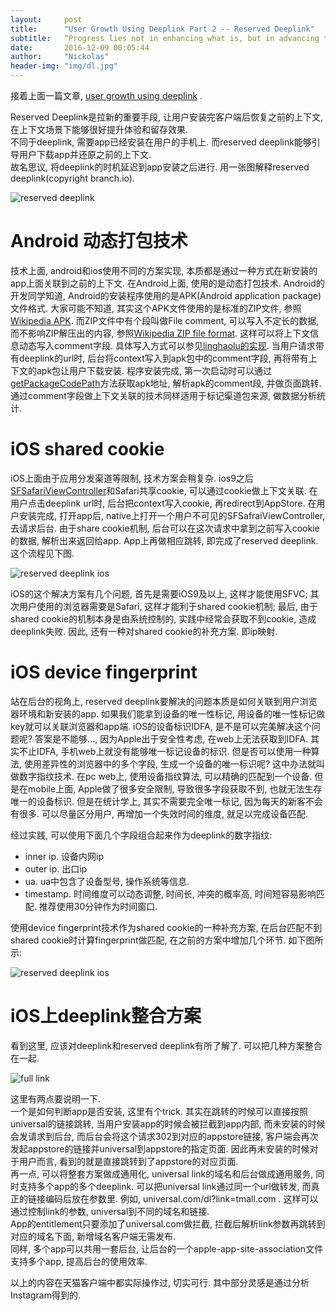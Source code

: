 ```yaml
---
layout:     post
title:      "User Growth Using Deeplink Part 2 -- Reserved Deeplink"
subtitle:   “Progress lies not in enhancing what is, but in advancing toward what will be.”
date:       2016-12-09 00:05:44
author:     "Nickolas"
header-img: "img/dl.jpg"
---
```


接着上面一篇文章, [user growth using deeplink](http://nickolashu.github.io/2016/08/30/deeplink-universal-link/) .

Reserved Deeplink是拉新的重要手段, 让用户安装完客户端后恢复之前的上下文, 在上下文场景下能够很好提升体验和留存效果.      
不同于deeplink, 需要app已经安装在用户的手机上. 而reserved deeplink能够引导用户下载app并还原之前的上下文.  
故名思议, 将deeplink的时机延迟到app安装之后进行. 用一张图解释reserved deeplink(copyright branch.io).  

![reserved deeplink](http://nickolashu.github.io/img/deeplink.jpg)

# Android 动态打包技术

技术上面, android和ios使用不同的方案实现, 本质都是通过一种方式在新安装的app上面关联到之前的上下文. 在Android上面, 使用的是动态打包技术.
Android的开发同学知道, Android的安装程序使用的是APK(Android application package)文件格式. 大家可能不知道, 其实这个APK文件使用的是标准的ZIP文件, 参照[Wikipedia APK](https://en.wikipedia.org/wiki/Android_application_package).
而ZIP文件中有个段叫做File comment, 可以写入不定长的数据, 而不影响ZIP解压出的内容, 参照[Wikipedia ZIP file format](https://en.wikipedia.org/wiki/Zip_(file_format)). 这样可以将上下文信息动态写入comment字段. 具体写入方式可以参见[linghaolu的实现](https://github.com/linghaolu/apkcomment). 当用户请求带有deeplink的url时, 后台将context写入到apk包中的comment字段, 再将带有上下文的apk包让用户下载安装. 程序安装完成, 第一次启动时可以通过[getPackageCodePath](https://developer.android.com/reference/android/content/ContextWrapper.html#getPackageCodePath())方法获取apk地址, 解析apk的comment段, 并做页面跳转.
通过comment字段做上下文关联的技术同样适用于标记渠道包来源, 做数据分析统计.

# iOS shared cookie

iOS上面由于应用分发渠道等限制, 技术方案会稍复杂. ios9之后[SFSafariViewController](https://developer.apple.com/reference/safariservices/sfsafariviewcontroller)和Safari共享cookie, 可以通过cookie做上下文关联. 在用户点击deeplink url时, 后台把context写入cookie, 再redirect到AppStore.
在用户安装完成, 打开app后, native上打开一个用户不可见的SFSafraiViewController, 去请求后台. 由于share cookie机制, 后台可以在这次请求中拿到之前写入cookie的数据, 解析出来返回给app. App上再做相应跳转, 即完成了reserved deeplink. 这个流程见下图.

![reserved deeplink ios](http://nickolashu.github.io/img/reserved-deeplink.png)

iOS的这个解决方案有几个问题, 首先是需要iOS9及以上, 这样才能使用SFVC;
其次用户使用的浏览器需要是Safari, 这样才能利于shared cookie机制;
最后, 由于shared cookie的机制本身是由系统控制的, 实践中经常会获取不到cookie, 造成deeplink失败.
因此, 还有一种对shared cookie的补充方案. 即ip映射.

# iOS device fingerprint

站在后台的视角上, reserved deeplink要解决的问题本质是如何关联到用户浏览器环境和新安装的app. 如果我们能拿到设备的唯一性标记, 用设备的唯一性标记做key就可以关联浏览器和app端. iOS的设备标识IDFA, 是不是可以完美解决这个问题呢?
答案是不能够..., 因为Apple出于安全性考虑, 在web上无法获取到IDFA. 其实不止IDFA, 手机web上就没有能够唯一标记设备的标识. 但是否可以使用一种算法, 使用差异性的浏览器中的多个字段, 生成一个设备的唯一标识呢? 这中办法就叫做数字指纹技术. 在pc web上, 使用设备指纹算法, 可以精确的匹配到一个设备. 但是在mobile上面, Apple做了很多安全限制, 导致很多字段获取不到, 也就无法生存唯一的设备标识.
但是在统计学上, 其实不需要完全唯一标记, 因为每天的新客不会有很多. 可以尽量区分用户, 再增加一个失效时间的维度, 就足以完成设备匹配.

经过实践, 可以使用下面几个字段组合起来作为deeplink的数字指纹:

* inner ip. 设备内网ip
* outer ip. 出口ip
* ua. ua中包含了设备型号, 操作系统等信息.
* timestamp. 时间维度可以动态调整, 时间长, 冲突的概率高, 时间短容易影响匹配. 推荐使用30分钟作为时间窗口.

使用device fingerprint技术作为shared cookie的一种补充方案, 在后台匹配不到shared cookie时计算fingerprint做匹配, 在之前的方案中增加几个环节. 如下图所示:

![reserved deeplink ios](http://nickolashu.github.io/img/reserved-deeplink-2.png)

# iOS上deeplink整合方案

看到这里, 应该对deeplink和reserved deeplink有所了解了. 可以把几种方案整合在一起.

![full link](http://nickolashu.github.io/img/full-link.png)

这里有两点要说明一下.  
一个是如何判断app是否安装, 这里有个trick. 其实在跳转的时候可以直接按照universal的链接跳转, 当用户安装app的时候会被拦截到app内部, 而未安装的时候会发请求到后台, 而后台会将这个请求302到对应的appstore链接, 客户端会再次发起appstore的链接并universal到appstore的指定页面. 因此再未安装的时候对于用户而言, 看到的就是直接跳转到了appstore的对应页面.  
再一点, 可以将整套方案做成通用化, universal link的域名和后台做成通用服务, 同时支持多个app的多个deeplink. 可以把universal link通过同一个url做转发, 而真正的链接编码后放在参数里. 例如, universal.com/dl?link=tmall.com . 这样可以通过控制link的参数, universal到不同的域名和链接.   
App的entitlement只要添加了universal.com做拦截, 拦截后解析link参数再跳转到对应的域名下面, 新增域名客户端无需发布.  
同样, 多个app可以共用一套后台, 让后台的一个apple-app-site-association文件支持多个app, 提高后台的使用效率.  

以上的内容在天猫客户端中都实际操作过, 切实可行. 其中部分灵感是通过分析Instagram得到的.
